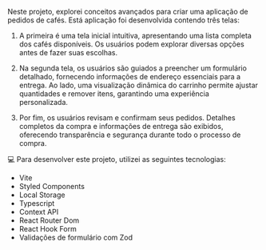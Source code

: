 Neste projeto, explorei conceitos avançados para criar uma aplicação de pedidos de cafés. Está aplicação foi desenvolvida contendo três telas:

1. A primeira é uma tela inicial intuitiva, apresentando uma lista completa dos cafés disponíveis. Os usuários podem explorar diversas opções antes de fazer suas escolhas.

2. Na segunda tela, os usuários são guiados a preencher um formulário detalhado, fornecendo informações de endereço essenciais para a entrega. Ao lado, uma visualização dinâmica do carrinho permite ajustar quantidades e remover itens, garantindo uma experiência personalizada.

3. Por fim, os usuários revisam e confirmam seus pedidos. Detalhes completos da compra e informações de entrega são exibidos, oferecendo transparência e segurança durante todo o processo de compra.

💻 Para desenvolver este projeto, utilizei as seguintes tecnologias:

- Vite
- Styled Components
- Local Storage
- Typescript
- Context API
- React Router Dom
- React Hook Form
- Validações de formulário com Zod
